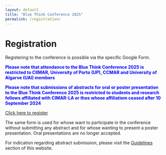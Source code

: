 ```yaml
---
layout: default
title: "Blue Think Conference 2025"
permalink: /registration/
---
```


# Registration

Registering to the conference is possible via the specific Google Form.

<b style="color:blue;"> Please note that attendance to the Blue Think Conference 2025 is restricted to CIIMAR, University of Porto (UP), CCMAR and University of Algarve (UAl) members </b>

<b style="color:blue;"> Please note that submissions of abstracts for oral or poster presentation to the Blue Think Conference 2025 is restricted to students and research fellows affiliated with CIMAR-LA or thos whose affiliatiom ceased after 10 September 2024 </b>
 
<div class="rectangle">
 <a href="https://forms.gle/x7iaiNhxqJzZ8XxaA"> Click here to register </a>
</div>

The same form is used for whose want to participate in the conference without submitting any abstract and for whose wanting to present a poster presentation. Oral presentations are no longer accepted.

For indication regarding abstract submission, please visit the [Guidelines](https://phdcommitee.github.io/btc2025/guidelines/) section of this website.




